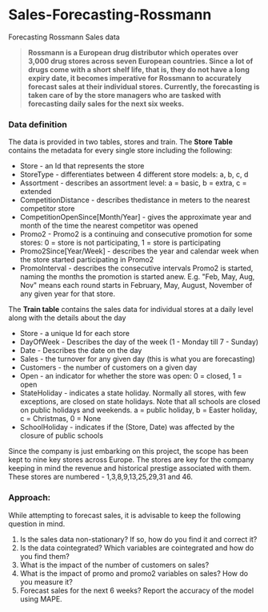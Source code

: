 # Sales-Forecasting-Rossmann
Forecasting Rossmann Sales data

> **Rossmann is a European drug distributor which operates over 3,000 drug stores across seven European countries. Since a lot of drugs come with a short shelf life, that is, they do not have a long expiry date, it becomes imperative for Rossmann to accurately forecast sales at their individual stores. Currently, the forecasting is taken care of by the store managers who are tasked with forecasting daily sales for the next six weeks.**


### Data definition
 
The data is provided in two tables, stores and train. 
The **Store Table** contains the metadata for every single store including the following:

* Store - an Id that represents the store
* StoreType - differentiates between 4 different store models: a, b, c, d
* Assortment - describes an assortment level: a = basic, b = extra, c = extended
* CompetitionDistance - describes thedistance in meters to the nearest competitor store
* CompetitionOpenSince[Month/Year] - gives the approximate year and month of the time the nearest competitor was opened
* Promo2 - Promo2 is a continuing and consecutive promotion for some stores: 0 = store is not participating, 1 = store is participating
* Promo2Since[Year/Week] - describes the year and calendar week when the store started participating in Promo2
* PromoInterval - describes the consecutive intervals Promo2 is started, naming the months the promotion is started anew. E.g. "Feb, May, Aug, Nov" means each round starts in February, May, August, November of any given year for that store.

The **Train table** contains the sales data for individual stores at a daily level along with the details about the day

* Store - a unique Id for each store
* DayOfWeek - Describes the day of the week (1 - Monday till 7 - Sunday)
* Date - Describes the date on the day
* Sales - the turnover for any given day (this is what you are forecasting)
* Customers - the number of customers on a given day
* Open - an indicator for whether the store was open: 0 = closed, 1 = open
* StateHoliday - indicates a state holiday. Normally all stores, with few exceptions, are closed on state holidays. Note that all schools are closed on public holidays and weekends. a = public holiday, b = Easter holiday, c = Christmas, 0 = None
* SchoolHoliday - indicates if the (Store, Date) was affected by the closure of public schools
 
Since the company is just embarking on this project, the scope has been kept to nine key stores across Europe. The stores are key for the company keeping in mind the revenue and historical prestige associated with them. These stores are numbered - 1,3,8,9,13,25,29,31 and 46.

### Approach:
While attempting to forecast sales, it is advisable to keep the following question in mind.

1. Is the sales data non-stationary? If so, how do you find it and correct it?
2. Is the data cointegrated? Which variables are cointegrated and how do you find them?
3. What is the impact of the number of customers on sales?
4. What is the impact of promo and promo2 variables on sales? How do you measure it?
5. Forecast sales for the next 6 weeks? Report the accuracy of the model using MAPE.

